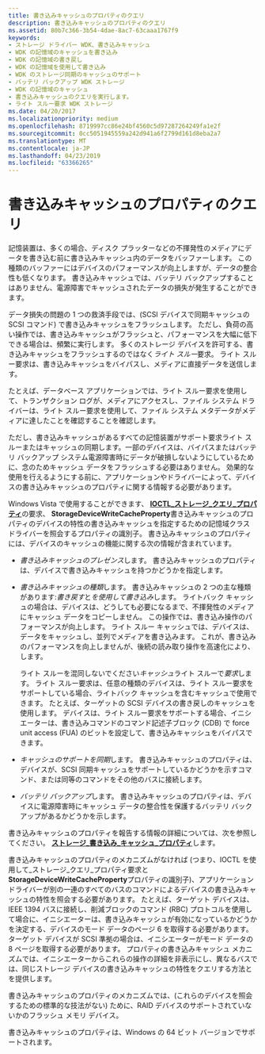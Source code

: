 ```yaml
---
title: 書き込みキャッシュのプロパティのクエリ
description: 書き込みキャッシュのプロパティのクエリ
ms.assetid: 80b7c366-3b54-4dae-8ac7-63caaa1767f9
keywords:
- ストレージ ドライバー WDK、書き込みキャッシュ
- WDK の記憶域のキャッシュを書き込み
- WDK の記憶域の書き戻し
- WDK の記憶域を使用して書き込み
- WDK のストレージ同期のキャッシュのサポート
- バッテリ バックアップ WDK ストレージ
- WDK の記憶域のキャッシュ
- 書き込みキャッシュのクエリを実行します。
- ライト スルー要求 WDK ストレージ
ms.date: 04/20/2017
ms.localizationpriority: medium
ms.openlocfilehash: 8719997cc86e24bf4560c5d97287264249fa1e2f
ms.sourcegitcommit: 0cc5051945559a242d941a6f2799d161d8eba2a7
ms.translationtype: MT
ms.contentlocale: ja-JP
ms.lasthandoff: 04/23/2019
ms.locfileid: "63366265"
---
```

# <a name="querying-for-the-write-cache-property"></a>書き込みキャッシュのプロパティのクエリ


記憶装置は、多くの場合、ディスク プラッターなどの不揮発性のメディアにデータを書き込む前に書き込みキャッシュ内のデータをバッファーします。 この種類のバッファーにはデバイスのパフォーマンスが向上しますが、データの整合性も低くなります。 書き込みキャッシュでは、バッテリ バックアップすることはありません、電源障害でキャッシュされたデータの損失が発生することができます。

データ損失の問題の 1 つの救済手段では、(SCSI デバイスで同期キャッシュの SCSI コマンド) で書き込みキャッシュをフラッシュします。 ただし、負荷の高い操作では、書き込みキャッシュがフラッシュと、パフォーマンスを大幅に低下できる場合は、頻繁に実行します。 多くのストレージ デバイスを許可する、書き込みキャッシュをフラッシュするのではなく*ライト スルー*要求。 ライト スルー要求は、書き込みキャッシュをバイパスし、メディアに直接データを送信します。

たとえば、データベース アプリケーションでは、ライト スルー要求を使用して、トランザクション ログが、メディアにアクセスし、ファイル システム ドライバーは、ライト スルー要求を使用して、ファイル システム メタデータがメディアに達したことを確認することを確認します。

ただし、書き込みキャッシュがあるすべての記憶装置がサポート要求ライト スルーまたはキャッシュの同期します。一部のデバイスは、バイパスまたはバッテリ バックアップ システム電源障害時にデータが破損しないようにしているために、念のためキャッシュ データをフラッシュする必要はありません。 効果的な使用を行えるようにする前に、アプリケーションやドライバーによって、デバイスの書き込みキャッシュのプロパティに関する情報する必要があります。

Windows Vista で使用することができます、 [ **IOCTL\_ストレージ\_クエリ\_プロパティ**](https://msdn.microsoft.com/library/windows/hardware/ff560590)の要求、 **StorageDeviceWriteCacheProperty**書き込みキャッシュのプロパティのデバイスの特性の書き込みキャッシュを指定するための記憶域クラス ドライバーを照会するプロパティの識別子。 書き込みキャッシュのプロパティには、デバイスのキャッシュの機能に関する次の情報が含まれています。

-   *書き込みキャッシュのプレゼンス*します。 書き込みキャッシュのプロパティは、デバイスで書き込みキャッシュを持つかどうかを指定します。

-   *書き込みキャッシュの種類*します。 書き込みキャッシュの 2 つの主な種類があります:*書き戻す*と*を使用して書き込み*します。 ライトバック キャッシュの場合は、デバイスは、どうしても必要になるまで、不揮発性のメディアにキャッシュ データをコピーしません。 この操作では、書き込み操作のパフォーマンスが向上します。 ライト スルー キャッシュでは、デバイスは、データをキャッシュし、並列でメディアを書き込みます。 これが、書き込みのパフォーマンスを向上しませんが、後続の読み取り操作を高速化により、します。

    ライト スルーを混同しないでください*キャッシュ*ライト スルーで*要求*します。 ライト スルー要求は、任意の種類のデバイスは、ライト スルー要求をサポートしている場合、ライトバック キャッシュを含むキャッシュで使用できます。 たとえば、ターゲットの SCSI デバイスの書き戻しのキャッシュを使用します。 デバイスは、ライト スルー要求をサポートする場合、イニシエーターは、書き込みコマンドのコマンド記述子ブロック (CDB) で force unit access (FUA) のビットを設定して、書き込みキャッシュをバイパスできます。

-   *キャッシュのサポートを同期*します。 書き込みキャッシュのプロパティは、デバイスが、SCSI 同期キャッシュをサポートしているかどうかを示すコマンド、または同等のコマンドをその他のバスに接続します。

-   *バッテリ バックアップ*します。 書き込みキャッシュのプロパティは、デバイスに電源障害時にキャッシュ データの整合性を保護するバッテリ バックアップがあるかどうかを示します。

書き込みキャッシュのプロパティを報告する情報の詳細については、次を参照してください。 [**ストレージ\_書き込み\_キャッシュ\_プロパティ**](https://msdn.microsoft.com/library/windows/hardware/ff567017)します。

書き込みキャッシュのプロパティのメカニズムがなければ (つまり、IOCTL を使用して\_ストレージ\_クエリ\_プロパティ要求と**StorageDeviceWriteCacheProperty**プロパティの識別子)、アプリケーションドライバーが別の一連のすべてのバスのコマンドによるデバイスの書き込みキャッシュの特性を照会する必要があります。 たとえば、ターゲット デバイスは、IEEE 1394 バスに接続し、削減ブロックのコマンド (RBC) プロトコルを使用して場合に、イニシエーターは、書き込みキャッシュが有効になっているかどうかを決定する、デバイスのモード データのページ 6 を取得する必要があります。 ターゲット デバイスが SCSI 準拠の場合は、イニシエーターがモード データの 8 ページを取得する必要があります。 プロパティの書き込みキャッシュ メカニズムでは、イニシエーターからこれらの操作の詳細を非表示にし、異なるバスでは、同じストレージ デバイスの書き込みキャッシュの特性をクエリする方法とを提供します。

書き込みキャッシュのプロパティのメカニズムでは、(これらのデバイスを照会するための標準的な技法がない) ために、RAID デバイスのサポートされていないかのフラッシュ メモリ デバイス。

書き込みキャッシュのプロパティは、Windows の 64 ビット バージョンでサポートされます。

 

 




